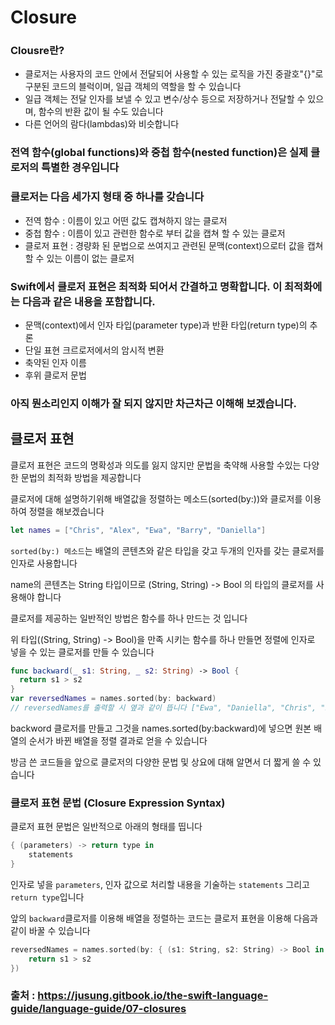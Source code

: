 # Closure

### Clousre란?
* 클로저는 사용자의 코드 안에서 전달되어 사용할 수 있는 로직을 가진 중괄호"{}"로 구분된 코드의 블럭이며, 일급 객체의 역할을 할 수 있습니다
* 일급 객체는 전달 인자를 보낼 수 있고 변수/상수 등으로 저장하거나 전달할 수 있으며, 함수의 반환 값이 될 수도 있습니다
* 다른 언어의 람다(lambdas)와 비슷합니다

### 전역 함수(global functions)와 중첩 함수(nested function)은 실제 클로저의 특별한 경우입니다

### 클로저는 다음 세가지 형태 중 하나를 갖습니다
* 전역 함수 : 이름이 있고 어떤 값도 캡쳐하지 않는 클로저
* 중첩 함수 : 이름이 있고 관련한 함수로 부터 값을 캡쳐 할 수 있는 클로저
* 클로저 표현 : 경량화 된 문법으로 쓰여지고 관련된 문맥(context)으로터 값을 캡쳐할 수 있는 이름이 없는 클로저

### Swift에서 클로저 표현은 최적화 되어서 간결하고 명확합니다. 이 최적화에는 다음과 같은 내용을 포함합니다.
* 문맥(context)에서 인자 타입(parameter type)과 반환 타입(return type)의 추론
* 단일 표현 크르로저에서의 암시적 변환
* 축약된 인자 이름
* 후위 클로저 문법

### 아직 뭔소리인지 이해가 잘 되지 않지만 차근차근 이해해 보겠습니다.

## 클로저 표현

클로저 표현은 코드의 명확성과 의도를 잃지 않지만 문법을 축약해 사용할 수있는 다양한 문법의 최적화 방법을 제공합니다

클로저에 대해 설명하기위해 배열값을 정렬하는 메소드(sorted(by:))와 클로저를 이용하여 정렬을 해보겠습니다
```swift
let names = ["Chris", "Alex", "Ewa", "Barry", "Daniella"]
```
`sorted(by:) 메소드`는 배열의 콘텐츠와 같은 타입을 갖고 두개의 인자를 갖는 클로저를 인자로 사용합니다 

name의 콘텐츠는 String 타입이므로 (String, String) -> Bool 의 타입의 클로저를 사용해야 합니다 

클로저를 제공하는 일반적인 방법은 함수를 하나 만드는 것 입니다 

위 타입((String, String) -> Bool)을 만족 시키는 함수를 하나 만들면 정렬에 인자로 넣을 수 있는 클로저를 만들 수 있습니다

```swift
func backward(_ s1: String, _ s2: String) -> Bool {
  return s1 > s2
}
var reversedNames = names.sorted(by: backward)
// reversedNames를 출력할 시 옆과 같이 뜹니다 ["Ewa", "Daniella", "Chris", "Barry", "Alex"]
```
backword 클로저를 만들고 그것을 names.sorted(by:backward)에 넣으면 원본 배열의 순서가 바뀐 배열을 정렬 결과로 얻을 수 있습니다

방금 쓴 코드들을 앞으로 클로저의 다양한 문법 및 상요에 대해 알면서 더 짧게 쓸 수 있습니다

### 클로저 표현 문법 (Closure Expression Syntax)

클로저 표현 문법은 일반적으로 아래의 형태를 띱니다

```swift
{ (parameters) -> return type in 
    statements
}
```
인자로 넣을 `parameters`, 인자 값으로 처리할 내용을 기술하는 `statements` 그리고 `return type`입니다 

앞의 `backward`클로저를 이용해 배열을 정렬하는 코드는 클로저 표현을 이용해 다음과 같이 바꿀 수 있습니다

```swift
reversedNames = names.sorted(by: { (s1: String, s2: String) -> Bool in
    return s1 > s2
})
```

### 출처 : https://jusung.gitbook.io/the-swift-language-guide/language-guide/07-closures
